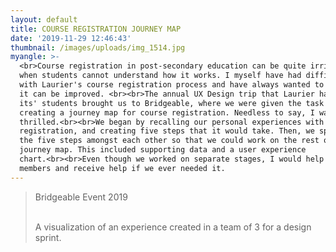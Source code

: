 ```yaml
---
layout: default
title: COURSE REGISTRATION JOURNEY MAP
date: '2019-11-29 12:46:43'
thumbnail: /images/uploads/img_1514.jpg
myangle: >-
  <br>Course registration in post-secondary education can be quite irritating
  when students cannot understand how it works. I myself have had difficulties
  with Laurier's course registration process and have always wanted to see how
  it can be improved. <br><br>The annual UX Design trip that Laurier has for
  its' students brought us to Bridgeable, where we were given the task of
  creating a journey map for course registration. Needless to say, I was
  thrilled.<br><br>We began by recalling our personal experiences with course
  registration, and creating five steps that it would take. Then, we split up
  the five steps amongst each other so that we could work on the rest of the
  journey map. This included supporting data and a user experience
  chart.<br><br>Even though we worked on separate stages, I would help my other
  members and receive help if we ever needed it.
---
```

> Bridgeable Event 2019
>
> <br>A visualization of an experience created in a team of 3 for a design sprint.
